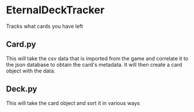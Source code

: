 # EternalDeckTracker
Tracks what cards you have left


## Card.py
This will take the csv data that is imported from the game and correlate it to
the json database to obtain the card's metadata. It will then create a card
object with the data.

## Deck.py
This will take the card object and sort it in various ways 
